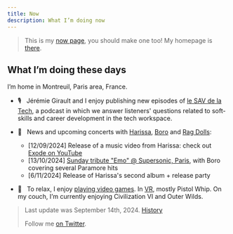```yaml
---
title: Now
description: What I’m doing now
---
```


> This is my [now page](http://nownownow.com/about), you should make one too! My homepage is [there](/).

## What I’m doing these days

I’m home in Montreuil, Paris area, France.

- 🎙️  &nbsp; Jérémie Girault and I enjoy publishing new episodes of [le SAV de la Tech](https://www.lesav.tech/), a podcast in which we answer listeners' questions related to soft-skills and career development in the tech workspace.

- 🎸  &nbsp; News and upcoming concerts with [Harissa](https://harissaofficial.com), [Boro](https://linktr.ee/borotheband) and [Rag Dolls](https://linktr.ee/ragdolls):

    - [12/09/2024] Release of a music video from Harissa: check out [Exode on YouTube](https://www.youtube.com/watch?v=CgBpgZPxsjA)
    - [13/10/2024] [Sunday tribute "Emo" @ Supersonic, Paris](https://facebook.com/events/s/sunday-tribute-emo-supersonic/429451683184627/), with Boro covering several Paramore hits
    - [6/11/2024] Release of Harissa's second album + release party

- 👾  &nbsp; To relax, I enjoy [playing video games](https://ggapp.io/omikron). In [VR](/vr), mostly Pistol Whip. On my couch, I’m currently enjoying Civilization VI and Outer Wilds.

> Last update was September 14th, 2024. [History](https://github.com/adrienjoly/adrienjoly.github.com/commits/master/now)
>
> Follow me [on Twitter](https://twitter.com/adrienjoly).
